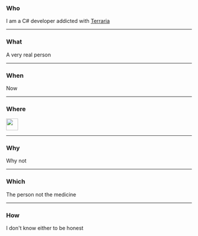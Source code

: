 ### Who
I am a C# developer addicted with [Terraria][terraria]

---

### What
A very real person

---

### When
Now

---

### Where
[<img width="32" height="32" src="https://mail.protonmail.com/assets/favicon.ico" />][mail]

---

### Why
Why not

---

### Which
The person not the medicine

---

### How
I don't know either to be honest





[terraria]: https://www.terraria.org
[mail]: mailto:arthri@protonmail.com
